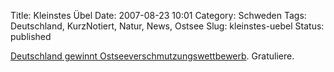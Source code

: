 Title: Kleinstes Übel
Date: 2007-08-23 10:01
Category: Schweden
Tags: Deutschland, KurzNotiert, Natur, News, Ostsee
Slug: kleinstes-uebel
Status: published

[Deutschland gewinnt
Ostseeverschmutzungswettbewerb](http://www.sr.se/cgi-bin/International/nyhetssidor/artikel.asp?ProgramID=2108&Nyheter=&format=1&artikel=1551921).
Gratuliere.

